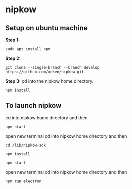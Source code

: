 # nipkow

## Setup on ubuntu machine

**Step 1:**

```
sudo apt install npm
```

**Step 2:**

```
git clone --single-branch --branch develop https://github.com/xoken/nipkow.git
```

**Step 3:**
cd into the nipkow home directory.

```
npm install
```

## To launch nipkow

cd into nipkow home directory and then

```
npm start
```

open new terminal
cd into nipkow home directory and then

```
cd /lib/nipkow-sdk
```
```
npm install
```
```
npm start
```

open new terminal
cd into nipkow home directory and then

```
npm run electron
```
